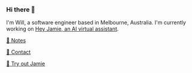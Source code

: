 ### Hi there 👋

I'm Will, a software engineer based in Melbourne, Australia. I'm currently working on [Hey Jamie, an AI virtual assistant](https://heyjamie.ai/?rel=willhackett).


[📝 Notes](https://notes.willhackett.com)

[📱 Contact](https://willhackett.com/contact)

[💌 Try out Jamie](https://www.heyjamie.ai/?rel=willhackett)
